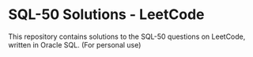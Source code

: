 # SQL-50 Solutions - LeetCode

This repository contains solutions to the SQL-50 questions on LeetCode, written in Oracle SQL. 
(For personal use) 
